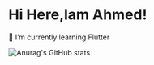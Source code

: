  # Hi Here,Iam Ahmed! 


🌱 I’m currently learning Flutter

![Anurag's GitHub stats](https://github-readme-stats.vercel.app/api?username=ahmedelshamy4&theme=dark&show_icons=true)




